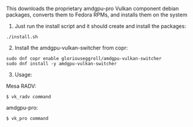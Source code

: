 This downloads the proprietary amdgpu-pro Vulkan component debian packages, converts them to Fedora RPMs, and installs them on the system


1. Just run the install script and it should create and install the packages:

```
./install.sh
```

2. Install the amdgpu-vulkan-switcher from copr:
```
sudo dnf copr enable gloriouseggroll/amdgpu-vulkan-switcher 
sudo dnf install -y amdgpu-vulkan-switcher
```

3. Usage:

Mesa RADV:
```
$ vk_radv command
```

amdgpu-pro:
```
$ vk_pro command
```
